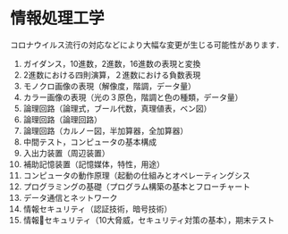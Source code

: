 # 情報処理工学

コロナウイルス流行の対応などにより大幅な変更が生じる可能性があります．

1. ガイダンス，10進数，2進数，16進数の表現と変換
2. 2進数における四則演算，２進数における負数表現
3. モノクロ画像の表現（解像度，階調，データ量）
4. カラー画像の表現（光の３原色，階調と色の種類，データ量）
5. 論理回路（論理式，ブール代数，真理値表，ベン図）
6. 論理回路（論理回路）
7. 論理回路（カルノー図，半加算器，全加算器）
8. 中間テスト，コンピュータの基本構成
9. 入出力装置（周辺装置）
10. 補助記憶装置（記憶媒体，特性，用途）
11. コンピュータの動作原理（起動の仕組みとオペレーティングシス
12. プログラミングの基礎（プログラム構築の基本とフローチャート
13. データ通信とネットワーク
14. 情報セキュリティ（認証技術，暗号技術）
15. 情報セキュリティ（10大脅威，セキュリティ対策の基本），期末テスト

